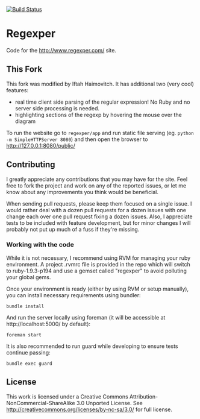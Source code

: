 [![Build Status](https://travis-ci.org/javallone/regexper.png)](https://travis-ci.org/javallone/regexper)

# Regexper

Code for the http://www.regexper.com/ site.

## This Fork
This fork was modified by Iftah Haimovitch. It has additional two (very cool) features:
* real time client side parsing of the regular expression! No Ruby and no server side processing is needed.
* highlighting sections of the regexp by hovering the mouse over the diagram

To run the website go to `regexper/app`  and run static file serving (eg. `python -m SimpleHTTPServer 8080`) and then open the browser to http://127.0.0.1:8080/public/

## Contributing

I greatly appreciate any contributions that you may have for the site. Feel free to fork the project and work on any of the reported issues, or let me know about any improvements you think would be beneficial.

When sending pull requests, please keep them focused on a single issue. I would rather deal with a dozen pull requests for a dozen issues with one change each over one pull request fixing a dozen issues. Also, I appreciate tests to be included with feature development, but for minor changes I will probably not put up much of a fuss if they're missing.

### Working with the code

While it is not necessary, I recommend using RVM for managing your ruby environment. A project .rvmrc file is provided in the repo which will switch to ruby-1.9.3-p194 and use a gemset called "regexper" to avoid polluting your global gems.

Once your environment is ready (either by using RVM or setup manually), you can install necessary requirements using bundler:

    bundle install

And run the server locally using foreman (it will be accessible at http://localhost:5000/ by default):

    foreman start

It is also recommended to run guard while developing to ensure tests continue passing:

    bundle exec guard

## License

This work is licensed under a Creative Commons Attribution-NonCommercial-ShareAlike 3.0 Unported License. See http://creativecommons.org/licenses/by-nc-sa/3.0/ for full license.
